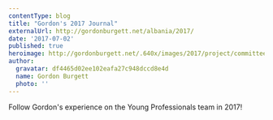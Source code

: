 ```yaml
---
contentType: blog
title: "Gordon's 2017 Journal"
externalUrl: http://gordonburgett.net/albania/2017/
date: '2017-07-02'
published: true
heroimage: http://gordonburgett.net/.640x/images/2017/project/committee.jpg
author:
  gravatar: df4465d02ee102eafa27c948dccd8e4d
  name: Gordon Burgett
  photo: ''
---
```


Follow Gordon's experience on the Young Professionals team in 2017!